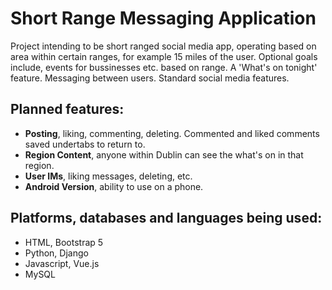 # Short Range Messaging Application
Project intending to be short ranged social media app, operating based on area within certain ranges, for example 15 miles of the user.
Optional goals include, events for bussinesses etc. based on range. A 'What's on tonight' feature. Messaging between users. Standard social media features.

## Planned features:
- **Posting**, liking, commenting, deleting. Commented and liked comments saved undertabs to return to.<br>
- **Region Content**, anyone within Dublin can see the what's on in that region.<br>
- **User IMs**, liking messages, deleting, etc. <br>
- **Android Version**, ability to use on a phone. <br>



## Platforms, databases and languages being used:
- HTML, Bootstrap 5 <br>
- Python, Django <br>
- Javascript, Vue.js<br>
- MySQL<br>
